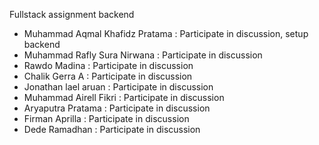 Fullstack assignment backend

<ul>
  <li>Muhammad Aqmal Khafidz Pratama : Participate in discussion, setup backend</li>
  <li>Muhammad Rafly Sura Nirwana : Participate in discussion</li>
  <li>Rawdo Madina : Participate in discussion</li>
  <li>Chalik Gerra A : Participate in discussion </li>
  <li>Jonathan lael aruan : Participate in discussion</li>
  <li>Muhammad Airell Fikri : Participate in discussion</li>
  <li>Aryaputra Pratama : Participate in discussion</li>
  <li>Firman Aprilla : Participate in discussion</li>
  <li>Dede Ramadhan : Participate in discussion</li>
</ul>
